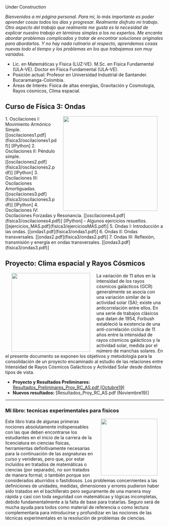 <html>
<head>
    <title>My test page</title>
    <link rel="shortcut icon" href="favicon.ico">
    <link rel="stylesheet" href="css/style.css" type="text/css" media="screen"/>
</head>
<body>
   <div id="header"></div>
   Under Construction
   <div id="dots"></div>
</body>
</html>
 
_Bienvenidos a mi página personal. Para mí, lo más importante es poder aprender cosas todos los días y progresar. Realmente disfruto mi trabajo. Otro aspecto del trabajo que realmente me gusta es la necesidad de explicar nuestro trabajo en términos simples a los no expertos. Me encanta abordar problemas complicados y tratar de encontrar soluciones originales para abordarlos. Y no hay nada rutinario al respecto, aprendemos cosas nuevas todo el tiempo y los problemas en los que trabajamos son muy variados._

- Lic. en Matemáticas y Física (LUZ-VE). M.Sc. en Física Fundamental (ULA-VE). Doctor en Física Fundamental (ULA-VE).
- Posición actual: Profesor en Universidad Industrial de Santander. Bucaramanga-Colombia.
- Áreas de Interés: Física de altas energías, Gravitación y Cosmología, Rayos cósmicos, Clima espacial.

<h2>Curso de Física 3: Ondas</h2>
<img src="https://thumbs.dreamstime.com/b/cascais-pavement-portuga-wave-patterns-stone-paved-city-square-152400280.jpg" style="float:right" width="300" hspace="20">
1. Oscilaciones I: Movimiento Armónico Simple. [[oscilaciones1.pdf](fisica3/oscilaciones1.pdf)] [IPython]
2. Oscilaciones II: Péndulo simple. [[oscilaciones2.pdf](fisica3/oscilaciones2.pdf)] [IPython]
3. Oscilaciones III: Oscilaciones Amortiguadas. [[oscilaciones3.pdf](fisica3/oscilaciones3.pdf)] [IPython]
4. Oscilaciones IV: Oscilaciones Forzadas y Resonancia. [[oscilaciones4.pdf](fisica3/oscilaciones4.pdf)] [IPython]
  - Algunos ejercicios resueltos. [[ejercicios_MAS.pdf](fisica3/ejerciciosMAS.pdf)]
5. Ondas I: Introducción a las ondas. [[ondas1.pdf](fisica3/ondas1.pdf)]
6. Ondas II: Ondas transversales. [[ondas2.pdf](fisica3/ondas2.pdf)]
7. Ondas III: Reflexión, transmisión y energía en ondas transversales. [[ondas3.pdf](fisica3/ondas3.pdf)]

<h2>Proyecto: Clima espacial y Rayos Cósmicos</h2>
<img src="https://www.nasa.gov/sites/default/files/thumbnails/image/cycle22cycle23cycle24big.gif" style="float:left" width="250" hspace="20"> La variación de 11 años en la intensidad de los rayos cósmicos galácticos (GCR) generalmente se asocia con una variación similar de la actividad solar (SA); existe una anticorrelación entre ellos. En una serie de trabajos clásicos que datan de 1954, Forbush estableció la existencia de una anti-correlación cíclica de 11 años entre la intensidad de rayos cósmicos galácticos y la actividad solar, medida por el número de manchas solares. En el presente documento se exponen los objetivos y metodología para la consolidación de un proyecto encaminado al estudio de las relaciones entre Intensidad de Rayos Cósmicos Galácticos y Actividad Solar desde distintos tipos de vista.

- **Proyecto y Resultados Preliminares:** [Resultados_Preliminares_Proy_RC_AS.pdf (Octubre19)](rayos_cosmicos/Resultados_Preliminares_Proy_RC_AS.pdf)
- **Nuevos resultados:** [Resultados_Proy_RC_AS.pdf (Noviembre19)]

<HR>
  
<h3>Mi libro: tecnicas experimentales para fisicos</h3>
<img src="https://images-na.ssl-images-amazon.com/images/I/41HgV-STn-L._SX339_BO1,204,203,200_.jpg" style="float:right" width="180" hspace="20"> Este libro trata de algunas primeras nociones absolutamente indispensables con las que deben encontrarse los estudiantes en el inicio de la carrera de la licenciatura en ciencias físicas, herramientas definitivamente necesarias para la continuación de las asignaturas en curso y venideras, pero que, por estar incluídos en tratados de matemáticas o ciencias (por separado), no son tratados de manera formal; o también porque son considerados aburridos o fastidiosos. Los problemas concernientes a las definiciones de unidades, medidas, dimensiones y errores pudieron haber sido tratados en el bachillerato pero seguramente de una manera muy rápida y casi con toda seguridad con matemáticas y lógicas incompletas, debido fundamentalmente a la falta de base para tratarlas. Seguro será de mucha ayuda para todos como material de referencia o como lectura complementaria para introducirse y profundizar en las nociones de las técnicas experimentales en la resolución de problemas de ciencias.
